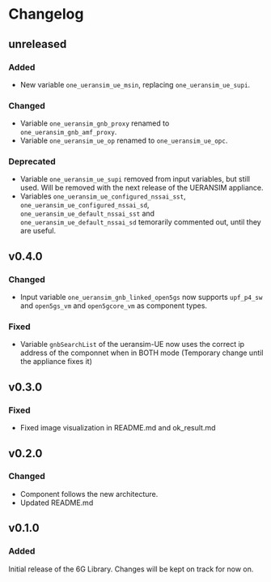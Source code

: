 # Changelog

## unreleased
### Added
- New variable `one_ueransim_ue_msin`, replacing `one_ueransim_ue_supi`.
### Changed
- Variable `one_ueransim_gnb_proxy` renamed to `one_ueransim_gnb_amf_proxy`.
- Variable `one_ueransim_ue_op` renamed to `one_ueransim_ue_opc`.
### Deprecated
- Variable `one_ueransim_ue_supi` removed from input variables, but still used. Will be removed with the next release of the UERANSIM appliance.
- Variables `one_ueransim_ue_configured_nssai_sst`, `one_ueransim_ue_configured_nssai_sd`, `one_ueransim_ue_default_nssai_sst` and `one_ueransim_ue_default_nssai_sd` temorarily commented out, until they are useful.

## v0.4.0
### Changed
- Input variable `one_ueransim_gnb_linked_open5gs` now supports `upf_p4_sw` and `open5gs_vm` and `open5gcore_vm` as component types.
### Fixed
- Variable `gnbSearchList` of the ueransim-UE now uses the correct ip address of the componnet when in BOTH mode (Temporary change until the appliance fixes it)

## v0.3.0
### Fixed
- Fixed image visualization in README.md and ok_result.md

## v0.2.0
### Changed
- Component follows the new architecture.
- Updated README.md

## v0.1.0
### Added
Initial release of the 6G Library. Changes will be kept on track for now on.
